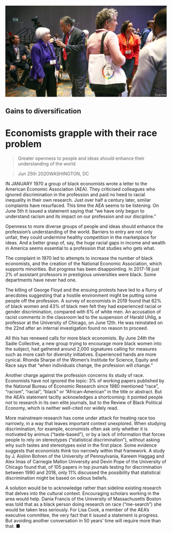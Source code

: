 ![](./images/20200627_FNP503.jpg)

## Gains to diversification

# Economists grapple with their race problem

> Greater openness to people and ideas should enhance their understanding of the world

> Jun 25th 2020WASHINGTON, DC

IN JANUARY 1970 a group of black economists wrote a letter to the American Economic Association (AEA). They criticised colleagues who ignored discrimination in the profession and paid no heed to racial inequality in their own research. Just over half a century later, similar complaints have resurfaced. This time the AEA seems to be listening. On June 5th it issued a statement saying that “we have only begun to understand racism and its impact on our profession and our discipline.”

Openness to more diverse groups of people and ideas should enhance the profession’s understanding of the world. Barriers to entry are not only unfair, they could undermine healthy competition in the marketplace for ideas. And a better grasp of, say, the huge racial gaps in income and wealth in America seems essential to a profession that studies who gets what.

The complaint in 1970 led to attempts to increase the number of black economists, and the creation of the National Economic Association, which supports minorities. But progress has been disappointing. In 2017-18 just 2% of assistant professors in prestigious universities were black. Some departments have never had one.

The killing of George Floyd and the ensuing protests have led to a flurry of anecdotes suggesting that a hostile environment might be putting some people off the profession. A survey of economists in 2019 found that 62% of black women and 43% of black men felt they had experienced racial or gender discrimination, compared with 6% of white men. An accusation of racist comments in the classroom led to the suspension of Harald Uhlig, a professor at the University of Chicago, on June 12th. He was reinstated on the 22nd after an internal investigation found no reason to proceed.

All this has renewed calls for more black economists. By June 24th the Sadie Collective, a new group trying to encourage more black women into the subject, had gathered around 2,000 signatures calling for measures such as more cash for diversity initiatives. Experienced hands are more cynical. Rhonda Sharpe of the Women’s Institute for Science, Equity and Race says that “when individuals change, the profession will change.”

Another charge against the profession concerns its study of race. Economists have not ignored the topic: 3% of working papers published by the National Bureau of Economic Research since 1980 mentioned “race”, “racism”, “racial”, “black” or “African-American” in the title or abstract. But the AEA’s statement tacitly acknowledges a shortcoming: it pointed people not to research in its own elite journals, but to the Review of Black Political Economy, which is neither well-cited nor widely read.

More mainstream research has come under attack for treating race too narrowly, in a way that leaves important context unexplored. When studying discrimination, for example, economists often ask only whether it is motivated by animus (“taste-based”), or by a lack of information that forces people to rely on stereotypes (“statistical discrimination”), without asking why such tastes and stereotypes exist in the first place. Some evidence suggests that economists think too narrowly within that framework. A study by J. Aislinn Bohren of the University of Pennsylvania, Kareem Haggag and Alex Imas of Carnegie Mellon University and Devin Pope of the University of Chicago found that, of 105 papers in top journals testing for discrimination between 1990 and 2018, only 11% discussed the possibility that statistical discrimination might be based on odious beliefs.

A solution would be to acknowledge rather than sideline existing research that delves into the cultural context. Encouraging scholars working in the area would help. Dania Francis of the University of Massachusetts Boston was told that as a black person doing research on race (“me-search”) she would be taken less seriously. For Lisa Cook, a member of the AEA’s executive committee, the very fact that it issued a statement is progress. But avoiding another conversation in 50 years’ time will require more than that. ■